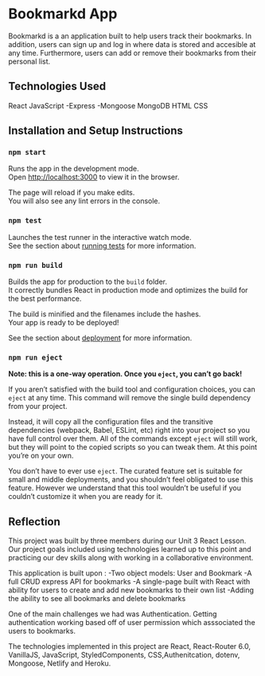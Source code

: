 # Bookmarkd App

Bookmarkd is a an application built to help users track their bookmarks. In addition, users can sign up and log in where data is stored and accesible at any time. Furthermore, users can add or remove their bookmarks from their personal list. 

## Technologies Used

React
JavaScript
    -Express
    -Mongoose
MongoDB
HTML
CSS

## Installation and Setup Instructions

### `npm start`

Runs the app in the development mode.\
Open [http://localhost:3000](http://localhost:3000) to view it in the browser.

The page will reload if you make edits.\
You will also see any lint errors in the console.

### `npm test`

Launches the test runner in the interactive watch mode.\
See the section about [running tests](https://facebook.github.io/create-react-app/docs/running-tests) for more information.

### `npm run build`

Builds the app for production to the `build` folder.\
It correctly bundles React in production mode and optimizes the build for the best performance.

The build is minified and the filenames include the hashes.\
Your app is ready to be deployed!

See the section about [deployment](https://facebook.github.io/create-react-app/docs/deployment) for more information.

### `npm run eject`

**Note: this is a one-way operation. Once you `eject`, you can’t go back!**

If you aren’t satisfied with the build tool and configuration choices, you can `eject` at any time. This command will remove the single build dependency from your project.

Instead, it will copy all the configuration files and the transitive dependencies (webpack, Babel, ESLint, etc) right into your project so you have full control over them. All of the commands except `eject` will still work, but they will point to the copied scripts so you can tweak them. At this point you’re on your own.

You don’t have to ever use `eject`. The curated feature set is suitable for small and middle deployments, and you shouldn’t feel obligated to use this feature. However we understand that this tool wouldn’t be useful if you couldn’t customize it when you are ready for it.

## Reflection

This project was built by three members during our Unit 3 React Lesson. Our project goals included using technologies learned up to this point and practicing our dev skills along with working in a collaborative environment. 

This application is built upon :
-Two object models: User and Bookmark
-A full CRUD express API for bookmarks 
-A single-page built with React with ability for users to create and add new bookmarks to their own list 
-Adding the ability to see all bookmarks and delete bookmarks 

One of the main challenges we had was Authentication. Getting authentication working based off of user permission which asssociated the users to bookmarks.

The technologies implemented in this project are React, React-Router 6.0, VanillaJS, JavaScript, StyledComponents, CSS,Authenitcation, dotenv, Mongoose, Netlify and Heroku.